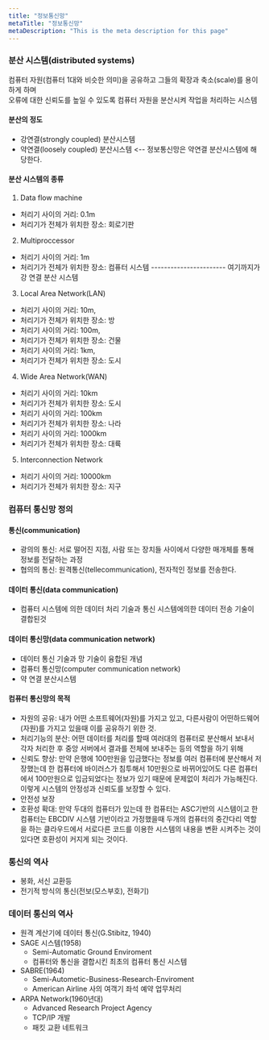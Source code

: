 ```yaml
---
title: "정보통신망"
metaTitle: "정보통신망"
metaDescription: "This is the meta description for this page"
---
```


### 분산 시스템(distributed systems)
컴퓨터 자원(컴퓨터 1대와 비슷한 의미)을 공유하고 그들의 확장과 축소(scale)를 용이하게 하며  
오류에 대한 신뢰도를 높일 수 있도록 컴퓨터 자원을 분산시켜 작업을 처리하는 시스템

#### 분산의 정도
- 강연결(strongly coupled) 분산시스템
- 약연결(loosely coupled) 분산시스템 <-- 정보통신망은 약연결 분산시스템에 해당한다.

#### 분산 시스템의 종류
1. Data flow machine
- 처리기 사이의 거리: 0.1m
- 처리기가 전체가 위치한 장소: 회로기판
2. Multiproccessor
- 처리기 사이의 거리: 1m
- 처리기가 전체가 위치한 장소: 컴퓨터 시스템
----------------------- 여기까지가 강 연결 분산 시스템

3. Local Area Network(LAN)
- 처리기 사이의 거리: 10m, 
- 처리기가 전체가 위치한 장소: 방
- 처리기 사이의 거리: 100m, 
- 처리기가 전체가 위치한 장소: 건물
- 처리기 사이의 거리: 1km, 
- 처리기가 전체가 위치한 장소: 도시

4. Wide Area Network(WAN)
- 처리기 사이의 거리: 10km
- 처리기가 전체가 위치한 장소: 도시
- 처리기 사이의 거리: 100km
- 처리기가 전체가 위치한 장소: 나라
- 처리기 사이의 거리: 1000km
- 처리기가 전체가 위치한 장소: 대륙

5. Interconnection Network
- 처리기 사이의 거리: 10000km
- 처리기가 전체가 위치한 장소: 지구

### 컴퓨터 통신망 정의

#### 통신(communication)
- 광의의 통신: 서로 떨어진 지점, 사람 또는 장치들 사이에서 다양한 매개체를 통해 정보를 전달하는 과정
- 협의의 통신: 원격통신(tellecommunication), 전자적인 정보를 전송한다.

#### 데이터 통신(data communication)
- 컴퓨터 시스템에 의한 데이터 처리 기술과 통신 시스템에의한 데이터 전송 기술이 결합된것

#### 데이터 통신망(data communication network)
- 데이터 통신 기술과 망 기술이 융합된 개념
- 컴퓨터 통신망(computer communication network)
- 약 연결 분산시스템

#### 컴퓨터 통신망의 목적
- 자원의 공유: 내가 어떤 소프트웨어(자원)를 가지고 있고, 다른사람이 어떤하드웨어(자원)를 가지고 있을때 이를 공유하기 위한 것. 
- 처리기능의 분산: 어떤 데이터를 처리를 할때 여러대의 컴퓨터로 분산해서 보내서 각자 처리한 후 중앙 서버에서 결과를 전체에 보내주는 등의 역할을 하기 위해 
- 신뢰도 향상: 만약 은행에 100만원을 입금했다는 정보를 여러 컴퓨터에 분산해서 저장했는데 한 컴퓨터에 바이러스가 침투해서 10만원으로 바뀌어있어도 다른 컴퓨터에서 100만원으로 입금되었다는 정보가 있기 때문에 문제없이 처리가 가능해진다. 이렇게 시스템의 안정성과 신뢰도를 보장할 수 있다. 
- 안전성 보장
- 호환성 확대: 만약 두대의 컴퓨터가 있는데 한 컴퓨터는 ASC기반의 시스템이고 한컴퓨터는 EBCDIV 시스템 기반이라고 가정했을때 두개의 컴퓨터의 중간다리 역할을 하는 클라우드에서 서로다른 코드를 이용한 시스템의 내용을 변환 시켜주는 것이 있다면 호환성이 커지게 되는 것이다.


### 통신의 역사
- 봉화, 서신 교환등
- 전기적 방식의 통신(전보(모스부호), 전화기)

### 데이터 통신의 역사
- 원격 계산기에 데이터 통신(G.Stibitz, 1940)
- SAGE 시스템(1958)
    - Semi-Automatic Ground Enviroment
    - 컴퓨터와 통신을 결합시킨 최초의 컴퓨터 통신 시스템
- SABRE(1964)
    - Semi-Autometic-Business-Research-Enviroment
    - American Airline 사의 여객기 좌석 예약 업무처리
- ARPA Network(1960년대)
    - Advanced Research Project Agency
    - TCP/IP 개발
    - 패킷 교환 네트워크


